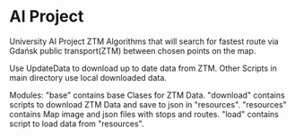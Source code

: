 # AI Project
University AI Project ZTM
Algorithms that will search for fastest route via Gdańsk public transport(ZTM) between chosen points on the map.

Use UpdateData to download up to date data from ZTM.
Other Scripts in main directory use local downloaded data.


Modules:
"base"      contains base Clases for ZTM Data.
"download"  contains scripts to download ZTM Data and save to json in "resources".
"resources" contains Map image and json files with stops and routes.
"load"      contains script to load data from "resources".